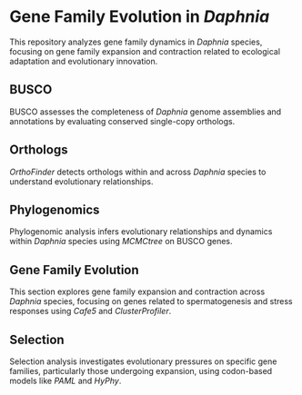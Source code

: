 # Gene Family Evolution in _Daphnia_

This repository analyzes gene family dynamics in _Daphnia_ species, focusing on gene family expansion and contraction related to ecological adaptation and evolutionary innovation.

## BUSCO
BUSCO assesses the completeness of _Daphnia_ genome assemblies and annotations by evaluating conserved single-copy orthologs.

## Orthologs
_OrthoFinder_ detects orthologs within and across _Daphnia_ species to understand evolutionary relationships.

## Phylogenomics
Phylogenomic analysis infers evolutionary relationships and dynamics within _Daphnia_ species using _MCMCtree_ on BUSCO genes.

## Gene Family Evolution
This section explores gene family expansion and contraction across _Daphnia_ species, focusing on genes related to spermatogenesis and stress responses using _Cafe5_ and _ClusterProfiler_.

## Selection
Selection analysis investigates evolutionary pressures on specific gene families, particularly those undergoing expansion, using codon-based models like _PAML_ and _HyPhy_.
